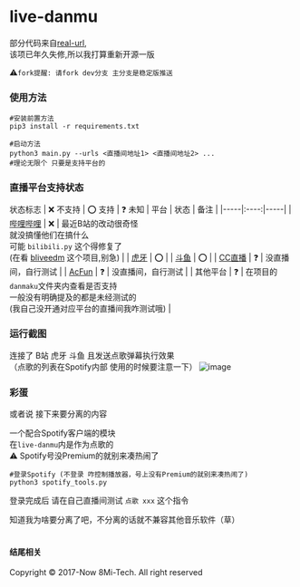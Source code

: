 # live-danmu
部分代码来自[real-url](https://github.com/wbt5/real-url),<br>
该项已年久失修,所以我打算重新开源一版

:warning:`fork提醒: 请fork dev分支 主分支是稳定版推送`

### 使用方法
```shell
#安装前置方法
pip3 install -r requirements.txt

#启动方法
python3 main.py --urls <直播间地址1> <直播间地址2> ...
#理论无限个 只要是支持平台的
```

### 直播平台支持状态
状态标志 | :x: 不支持 | :o: 支持 | :question: 未知
| 平台 | 状态 | 备注 |
|-----|:----:|-----|
| [哔哩哔哩](https://live.bilibili.com) | :x: | 最近B站的改动很奇怪<br>就没搞懂他们在搞什么<br>可能 `bilibili.py` 这个得修复了<br>(在看 [bliveedm](https://github.com/xfgryujk/blivedm) 这个项目,别急) |
| [虎牙](https://huya.com) | :o: | 
| [斗鱼](https://douyu.com) | :o: | 
| [CC直播](https://cc.163.com) | :question: | 没直播间，自行测试 |
| [AcFun](https://live.acfun.cn/) | :question: | 没直播间，自行测试 |
| 其他平台 | :question: | 在项目的`danmaku`文件夹内查看是否支持<br>一般没有明确提及的都是未经测试的<br>(我自己没开通对应平台的直播间我咋测试哦) |

### 运行截图

连接了 B站 虎牙 斗鱼 且发送点歌弹幕执行效果<br>（点歌的列表在Spotify内部 使用的时候要注意一下）
![image](https://github.com/8Mi-Tech/live-danmu/assets/25455400/737dfbd8-0ee2-4cb9-bf8b-a0bcb1bb4c22)


### 彩蛋
或者说 接下来要分离的内容

一个配合Spotify客户端的模块<br>在`live-danmu`内是作为点歌的<br>
:warning: Spotify号没Premium的就别来凑热闹了
```shell
#登录Spotify (不登录 咋控制播放器，号上没有Premium的就别来凑热闹了)
python3 spotify_tools.py
```
登录完成后 请在自己直播间测试 `点歌 xxx` 这个指令

知道我为啥要分离了吧，不分离的话就不兼容其他音乐软件（草）
<br>
<br>
#### 结尾相关
Copyright © 2017-Now 8Mi-Tech. All right reserved
